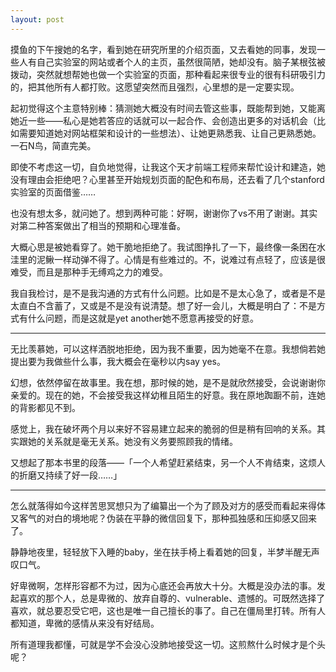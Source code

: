 ```yaml
---
layout: post
---
```


摸鱼的下午搜她的名字，看到她在研究所里的介绍页面，又去看她的同事，发现一些人有自己实验室的网站或者个人的主页，虽然很简陋，她却没有。脑子某根弦被拨动，突然就想帮她也做一个实验室的页面，那种看起来很专业的很有科研吸引力的，把其他所有人都打败。这愿望突然而且强烈，心里想的是一定要实现。

起初觉得这个主意特别棒：猜测她大概没有时间去管这些事，既能帮到她，又能离她近一些——私心是她若答应的话就可以一起合作、会创造出更多的对话机会（比如需要知道她对网站框架和设计的一些想法）、让她更熟悉我、让自己更熟悉她。一石N鸟，简直完美。

即使不考虑这一切，自负地觉得，让我这个天才前端工程师来帮忙设计和建造，她没有理由会拒绝吧？心里甚至开始规划页面的配色和布局，还去看了几个stanford实验室的页面借鉴……

也没有想太多，就问她了。想到两种可能：好啊，谢谢你了vs不用了谢谢。其实对第二种答案做出了相当的预期和心理准备。

大概心思是被她看穿了。她干脆地拒绝了。我试图挣扎了一下，最终像一条困在水洼里的泥鳅一样动弹不得了。心情是有些难过的。不，说难过有点轻了，应该是很难受，而且是那种手无缚鸡之力的难受。

我自我检讨，是不是我沟通的方式有什么问题。比如是不是太心急了，或者是不是太直白不含蓄了，又或是不是没有说清楚。想了好一会儿，大概是明白了：不是方式有什么问题，而是这就是yet another她不愿意再接受的好意。

---

无比羡慕她，可以这样洒脱地拒绝，因为我不重要，因为她毫不在意。我想倘若她提出要为我做些什么事，我大概会在毫秒以内say yes。

幻想，依然停留在故事里。我在想，那时候的她，是不是就欣然接受，会说谢谢你亲爱的。现在的她，不会接受我这样幼稚且陌生的好意。我在原地踟蹰不前，连她的背影都见不到。

感觉上，我在破坏两个月以来好不容易建立起来的脆弱的但是稍有回响的关系。其实跟她的关系就是毫无关系。她没有义务要照顾我的情绪。

又想起了那本书里的段落——「一个人希望赶紧结束，另一个人不肯结束，这烦人的折磨又持续了好一段……」

---

怎么就落得如今这样苦思冥想只为了编纂出一个为了顾及对方的感受而看起来得体又客气的对白的境地呢？伪装在平静的微信回复下，那种孤独感和压抑感又回来了。

静静地夜里，轻轻放下入睡的baby，坐在扶手椅上看着她的回复，半梦半醒无声叹口气。

好卑微啊，怎样形容都不为过，因为心底还会再放大十分。大概是没办法的事。发起喜欢的那个人，总是卑微的、放弃自尊的、vulnerable、遗憾的。可既然选择了喜欢，就总要忍受它吧，这也是唯一自己擅长的事了。自己在僵局里打转。所有人都知道，卑微的感情从来没有好结局。

所有道理我都懂，可就是学不会没心没肺地接受这一切。这煎熬什么时候才是个头呢？
